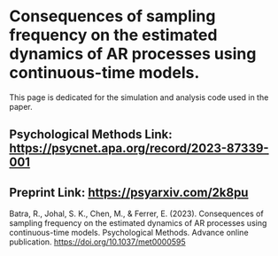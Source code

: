 # Consequences of sampling frequency on the estimated dynamics of AR processes using continuous-time models.

This page is dedicated for the simulation and analysis code used in the paper. 

## Psychological Methods Link: https://psycnet.apa.org/record/2023-87339-001
## Preprint Link: https://psyarxiv.com/2k8pu

Batra, R., Johal, S. K., Chen, M., & Ferrer, E. (2023). Consequences of sampling frequency on the estimated dynamics of AR processes using continuous-time models. Psychological Methods. Advance online publication. https://doi.org/10.1037/met0000595






